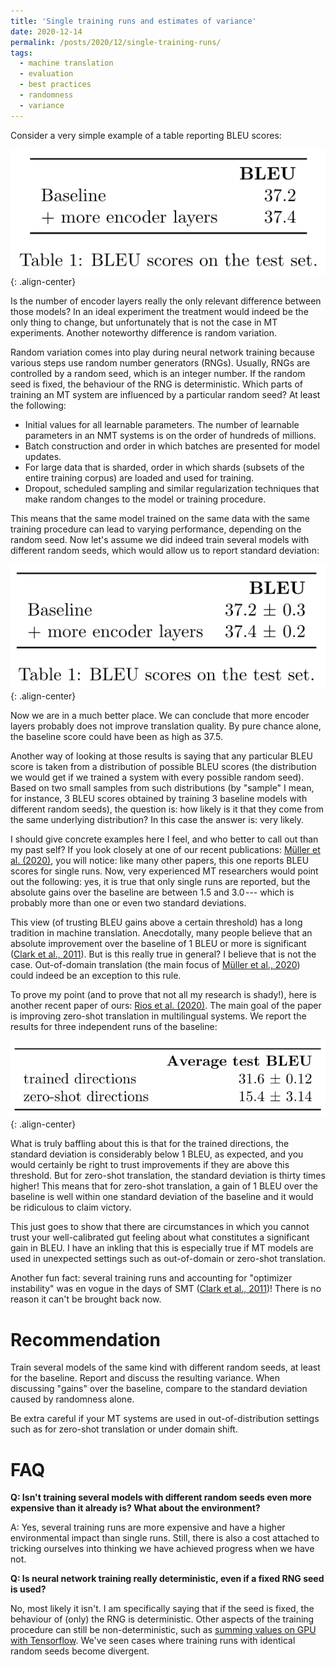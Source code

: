 ```yaml
---
title: 'Single training runs and estimates of variance'
date: 2020-12-14
permalink: /posts/2020/12/single-training-runs/
tags:
  - machine translation
  - evaluation
  - best practices
  - randomness
  - variance
---
```


Consider a very simple example of a table reporting BLEU scores:

![simple BLEU table](/images/single-training-runs-1.png){: .align-center}

Is the number of encoder layers really the only relevant difference between those models? In an ideal experiment the treatment would
indeed be the only thing to change, but unfortunately that is not the case in MT experiments. Another noteworthy difference is random variation.

Random variation comes into play during neural network training because various steps use random number generators (RNGs).
Usually, RNGs are controlled by a random seed, which is an integer number. If the random seed is fixed, the behaviour of the RNG is
deterministic. Which parts of training an MT system are influenced by a particular random seed? At least the following:

* Initial values for all learnable parameters. The number of learnable parameters in an NMT systems is on the order of hundreds of millions.
* Batch construction and order in which batches are presented for model updates.
* For large data that is sharded, order in which shards (subsets of the entire training corpus) are loaded and used for training.
* Dropout, scheduled sampling and similar regularization techniques that make random changes to the model or training procedure.

This means that the same model trained on the same data with the same training procedure can lead to varying performance, depending on the
random seed. Now let's assume we did indeed train several models with different random seeds, which would allow us to report standard deviation:

![BLEU results of several runs with variance](/images/single-training-runs-2.png){: .align-center}

Now we are in a much better place. We can conclude that more encoder layers probably does not improve translation quality. By pure chance alone,
the baseline score could have been as high as 37.5.

Another way of looking at those results is saying that any particular BLEU score is taken from a distribution of possible BLEU scores (the distribution
we would get if we trained a system with every possible random seed). Based on two small samples from such distributions (by "sample" I mean, for instance,
3 BLEU scores obtained by training 3 baseline models with different random seeds), the question is: how likely is it that they come from the same underlying
distribution? In this case the answer is: very likely.

I should give concrete examples here I feel, and who better to call out than my past self? If you look closely at one of our recent publications:
[Müller et al. (2020)](https://www.aclweb.org/anthology/2020.amta-research.14/), you will notice: like many other papers, this one reports BLEU scores for single runs.
Now, very experienced MT researchers would point out the following: yes, it is true that only single runs are reported, but the absolute gains over the baseline
are between 1.5 and 3.0 --- which is probably more than one or even two standard deviations.

This view (of trusting BLEU gains above a certain threshold) has a long tradition in machine translation. Anecdotally, many people believe that an absolute
improvement over the baseline of 1 BLEU or more is significant ([Clark et al., 2011](https://www.aclweb.org/anthology/P11-2031.pdf)). But is this really true in general? I believe that is not the case.
Out-of-domain translation (the main focus of [Müller et al., 2020](https://www.aclweb.org/anthology/2020.amta-research.14/)) could indeed be an exception to this rule.

To prove my point (and to prove that not all my research is shady!), here is another recent paper of ours: [Rios et al. (2020)](https://www.statmt.org/wmt20/pdf/2020.wmt-1.64.pdf). The main goal of the paper
is improving zero-shot translation in multilingual systems. We report the results for three independent runs of the baseline:

![Numbers taken from Rios et al. (2020)](/images/single-training-runs-3.png){: .align-center}

What is truly baffling about this is that for the trained directions, the standard deviation is considerably below 1
BLEU, as expected, and you would certainly be right to trust improvements if they are above this threshold. But for zero-shot translation, the standard
deviation is thirty times higher! This means that for zero-shot translation, a gain of 1 BLEU over the baseline is well within one standard deviation of
the baseline and it would be ridiculous to claim victory.

This just goes to show that there are circumstances in which you cannot trust your well-calibrated gut feeling about what constitutes a significant gain
in BLEU. I have an inkling that this is especially true if MT models are used in unexpected settings such as out-of-domain or zero-shot translation.

Another fun fact: several training runs and accounting for "optimizer instability" was en vogue in the days of SMT ([Clark et al., 2011](https://www.aclweb.org/anthology/P11-2031.pdf))! There is no
reason it can't be brought back now.

Recommendation
==============

Train several models of the same kind with different random seeds, at least for the baseline. Report and discuss the resulting variance.
When discussing "gains" over the baseline, compare to the standard deviation caused by randomness alone.

Be extra careful if your MT systems are used in out-of-distribution settings such as for zero-shot translation or under domain shift.

FAQ
===

**Q: Isn't training several models with different random seeds even more expensive than it already is? What about the environment?**

A: Yes, several training runs are more expensive and have a higher environmental impact than single runs. Still, there is also a cost attached to tricking ourselves
into thinking we have achieved progress when we have not.

**Q: Is neural network training really deterministic, even if a fixed RNG seed is used?**

No, most likely it isn't. I am specifically saying that if the seed is fixed, the behaviour of (only) the RNG is deterministic. Other aspects of the training
procedure can still be non-deterministic, such as [summing values on GPU with Tensorflow](https://stackoverflow.com/questions/50744565/how-to-handle-non-determinism-when-training-on-a-gpu). We've seen cases where training runs with identical random seeds
become divergent.
